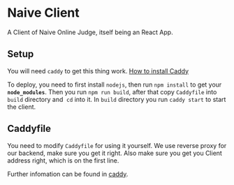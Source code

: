 # Naive Client

A Client of Naive Online Judge, itself being an React App.

## Setup

You will need `caddy` to get this thing work. [How to install Caddy](https://caddyserver.com/docs/install)

To deploy, you need to first install `nodejs`, then run `npm install` to get your **`node_modules`**. Then you run `npm run build`, after that copy `Caddyfile` into `build` directory and  `cd` into it. In `build` directory you run `caddy start` to start the client.

## Caddyfile

You need to modify `Caddyfile` for using it yourself. We use reverse proxy for our backend, make sure you get it right. Also make sure you get you Client address right, which is on the first line.

Further infomation can be found in [caddy](https://caddyserver.com/docs/).
